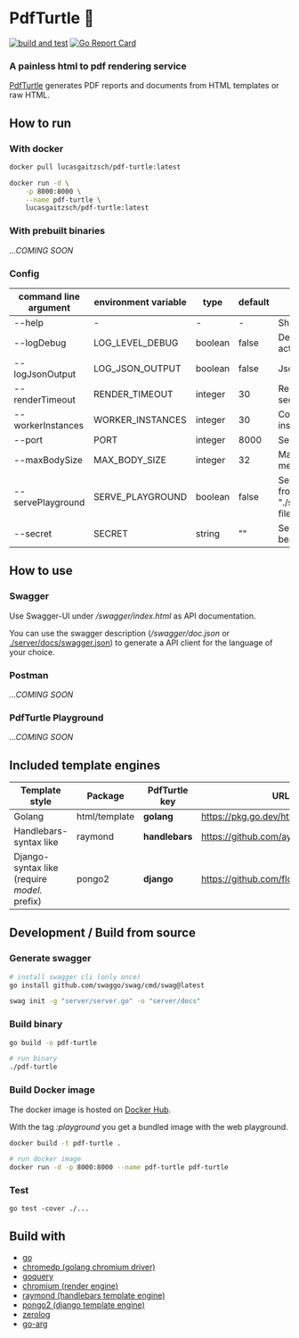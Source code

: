 # PdfTurtle 🐢

[![build and test](https://github.com/lucas-gaitzsch/pdf-turtle/actions/workflows/pipeline.yml/badge.svg)](https://github.com/lucas-gaitzsch/pdf-turtle/actions/workflows/pipeline.yml)
[![Go Report Card](https://goreportcard.com/badge/github.com/lucas-gaitzsch/pdf-turtle)](https://goreportcard.com/report/github.com/lucas-gaitzsch/pdf-turtle)

### A painless html to pdf rendering service

[PdfTurtle](https://github.com/lucas-gaitzsch/pdf-turtle) generates PDF reports and documents from HTML templates or raw HTML.

## How to run

### With docker

```bash
docker pull lucasgaitzsch/pdf-turtle:latest

docker run -d \
    -p 8000:8000 \
    --name pdf-turtle \
    lucasgaitzsch/pdf-turtle:latest
```

### With prebuilt binaries

_...COMING SOON_

<!-- TODO:!! -->

### Config

| command line argument | environment variable | type    | default | description                                             |
| --------------------- | -------------------- | ------- | ------- | ------------------------------------------------------- |
| --help                | -                    | -       | -       | Show help                                               |
| --logDebug            | LOG_LEVEL_DEBUG      | boolean | false   | Debug log level active                                  |
| --logJsonOutput       | LOG_JSON_OUTPUT      | boolean | false   | Json log output                                         |
| --renderTimeout       | RENDER_TIMEOUT       | integer | 30      | Render timeout in seconds                               |
| --workerInstances     | WORKER_INSTANCES     | integer | 30      | Count of worker instances                               |
| --port                | PORT                 | integer | 8000    | Server port                                             |
| --maxBodySize         | MAX_BODY_SIZE        | integer | 32      | Max body size in megabyte                               |
| --servePlayground     | SERVE_PLAYGROUND     | boolean | false   | Serve playground from path "./static-files/playground/" |
| --secret              | SECRET               | string  | ""      | Secret used as bearer token                             |

## How to use

### Swagger

Use Swagger-UI under _/swagger/index.html_ as API documentation.

You can use the swagger description (_/swagger/doc.json_ or [./server/docs/swagger.json](./server/docs/swagger.json)) to generate a API client for the language of your choice.

### Postman

_...COMING SOON_

<!-- TODO:!! -->

### PdfTurtle Playground

_...COMING SOON_

<!-- TODO:!! -->

## Included template engines

| Template style                               | Package       | PdfTurtle key  | URL                                 |
| -------------------------------------------- | ------------- | -------------- | ----------------------------------- |
| Golang                                       | html/template | **golang**     | https://pkg.go.dev/html/template    |
| Handlebars-syntax like                       | raymond       | **handlebars** | https://github.com/aymerick/raymond |
| Django-syntax like (require _model._ prefix) | pongo2        | **django**     | https://github.com/flosch/pongo2    |

## Development / Build from source

### Generate swagger

```bash
# install swagger cli (only once)
go install github.com/swaggo/swag/cmd/swag@latest

swag init -g "server/server.go" -o "server/docs"
```

### Build binary

```bash
go build -o pdf-turtle

# run binary
./pdf-turtle
```

### Build Docker image
The docker image is hosted on [Docker Hub](https://hub.docker.com/r/lucasgaitzsch/pdf-turtle).

With the tag *:playground* you get a bundled image with the web playground.

```bash
docker build -t pdf-turtle .

# run docker image
docker run -d -p 8000:8000 --name pdf-turtle pdf-turtle
```

### Test

<!-- `go test -race ./...` -->

```
go test -cover ./...
```

<!-- `go test -coverprofile coverage ./...` -->

## Build with

- [go](https://github.com/golang/go)
- [chromedp (golang chromium driver)](https://github.com/chromedp/chromedp)
- [goquery](https://github.com/PuerkitoBio/goquery)
- [chromium (render engine)](https://github.com/chromium/chromium)
- [raymond (handlebars template engine)](https://github.com/aymerick/raymond)
- [pongo2 (django template engine)](https://github.com/flosch/pongo2)
- [zerolog](https://github.com/rs/zerolog)
- [go-arg](https://github.com/alexflint/go-arg)
<!-- TODO:!! -->

